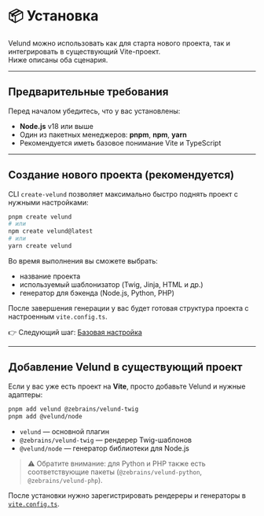 # 📦 Установка

Velund можно использовать как для старта нового проекта, так и интегрировать в существующий Vite-проект.  
Ниже описаны оба сценария.

---

## Предварительные требования

Перед началом убедитесь, что у вас установлены:

- **Node.js** v18 или выше
- Один из пакетных менеджеров: **pnpm**, **npm**, **yarn**
- Рекомендуется иметь базовое понимание Vite и TypeScript

---

## Создание нового проекта (рекомендуется)

CLI `create-velund` позволяет максимально быстро поднять проект с нужными настройками:

```bash
pnpm create velund
# или
npm create velund@latest
# или
yarn create velund
```

Во время выполнения вы сможете выбрать:

- название проекта
- используемый шаблонизатор (Twig, Jinja, HTML и др.)
- генератор для бэкенда (Node.js, Python, PHP)

После завершения генерации у вас будет готовая структура проекта с настроенным `vite.config.ts`.

👉 Следующий шаг: [Базовая настройка](/getting-started/configuration)

---

## Добавление Velund в существующий проект

Если у вас уже есть проект на **Vite**, просто добавьте Velund и нужные адаптеры:

```bash
pnpm add velund @zebrains/velund-twig
pnpm add @velund/node
```

- `velund` — основной плагин
- `@zebrains/velund-twig` — рендерер Twig-шаблонов
- `@velund/node` — генератор библиотеки для Node.js

> ⚠️ Обратите внимание: для Python и PHP также есть соответствующие пакеты (`@zebrains/velund-python`, `@zebrains/velund-php`).

После установки нужно зарегистрировать рендереры и генераторы в [`vite.config.ts`](/getting-started/configuration).
